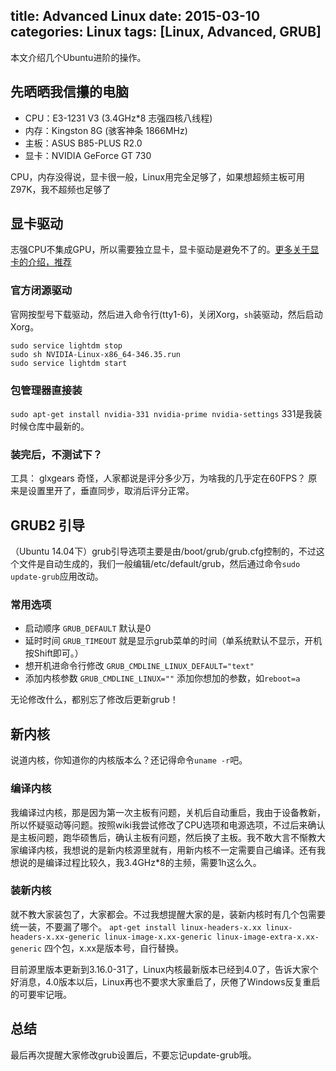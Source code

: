 title: Advanced Linux
date: 2015-03-10
categories: Linux
tags: [Linux, Advanced, GRUB]
---
本文介绍几个Ubuntu进阶的操作。

## 先晒晒我信攥的电脑
* CPU：E3-1231 V3 (3.4GHz*8 志强四核八线程)
* 内存：Kingston 8G (骇客神条 1866MHz)
* 主板：ASUS B85-PLUS R2.0
* 显卡：NVIDIA GeForce GT 730

CPU，内存没得说，显卡很一般，Linux用完全足够了，如果想超频主板可用Z97K，我不超频也足够了

## 显卡驱动
志强CPU不集成GPU，所以需要独立显卡，显卡驱动是避免不了的。[更多关于显卡的介绍，推荐](https://linuxtoy.org/archives/compare-linux-driver-support-between-three-major-gpus.html)

### 官方闭源驱动
官网按型号下载驱动，然后进入命令行(tty1-6)，关闭Xorg，`sh`装驱动，然后启动Xorg。
```
sudo service lightdm stop
sudo sh NVIDIA-Linux-x86_64-346.35.run 
sudo service lightdm start 
```

### 包管理器直接装
`sudo apt-get install nvidia-331 nvidia-prime nvidia-settings`
331是我装时候仓库中最新的。

### 装完后，不测试下？
工具： glxgears
奇怪，人家都说是评分多少万，为啥我的几乎定在60FPS？ 原来是设置里开了，垂直同步，取消后评分正常。

## GRUB2 引导
（Ubuntu 14.04下）grub引导选项主要是由/boot/grub/grub.cfg控制的，不过这个文件是自动生成的，我们一般编辑/etc/default/grub，然后通过命令`sudo update-grub`应用改动。

### 常用选项
* 启动顺序 `GRUB_DEFAULT` 默认是0
* 延时时间 `GRUB_TIMEOUT` 就是显示grub菜单的时间（单系统默认不显示，开机按Shift即可。）
* 想开机进命令行修改 `GRUB_CMDLINE_LINUX_DEFAULT="text"`
* 添加内核参数 `GRUB_CMDLINE_LINUX=""` 添加你想加的参数，如`reboot=a`

无论修改什么，都别忘了修改后更新grub！

## 新内核
说道内核，你知道你的内核版本么？还记得命令`uname -r`吧。

### 编译内核
我编译过内核，那是因为第一次主板有问题，关机后自动重启，我由于设备教新，所以怀疑驱动等问题。按照wiki我尝试修改了CPU选项和电源选项，不过后来确认是主板问题，跑华硕售后，确认主板有问题，然后换了主板。我不敢大言不惭教大家编译内核，我想说的是新内核源里就有，用新内核不一定需要自己编译。还有我想说的是编译过程比较久，我3.4GHz*8的主频，需要1h这么久。

### 装新内核
就不教大家装包了，大家都会。不过我想提醒大家的是，装新内核时有几个包需要统一装，不要漏了哪个。
`apt-get install linux-headers-x.xx linux-headers-x.xx-generic linux-image-x.xx-generic linux-image-extra-x.xx-generic` 四个包，x.xx是版本号，自行替换。

目前源里版本更新到3.16.0-31了，Linux内核最新版本已经到4.0了，告诉大家个好消息，4.0版本以后，Linux再也不要求大家重启了，厌倦了Windows反复重启的可要牢记哦。

## 总结
最后再次提醒大家修改grub设置后，不要忘记update-grub哦。
